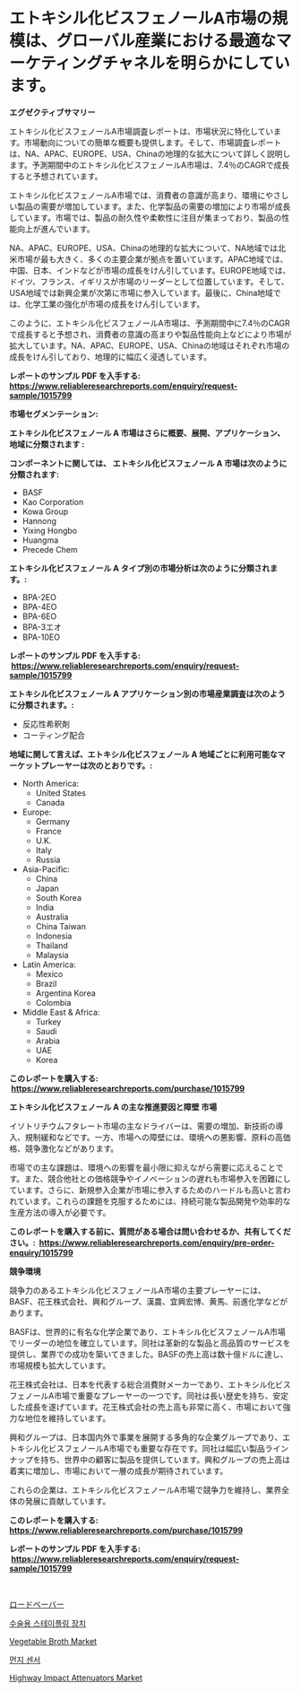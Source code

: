 <p><h1>エトキシル化ビスフェノールA市場の規模は、グローバル産業における最適なマーケティングチャネルを明らかにしています。</h1></p><p><strong>エグゼクティブサマリー</strong></p>
<p><p>エトキシル化ビスフェノールA市場調査レポートは、市場状況に特化しています。市場動向についての簡単な概要も提供します。そして、市場調査レポートは、NA、APAC、EUROPE、USA、Chinaの地理的な拡大について詳しく説明します。予測期間中のエトキシル化ビスフェノールA市場は、7.4％のCAGRで成長すると予想されています。</p><p>エトキシル化ビスフェノールA市場では、消費者の意識が高まり、環境にやさしい製品の需要が増加しています。また、化学製品の需要の増加により市場が成長しています。市場では、製品の耐久性や柔軟性に注目が集まっており、製品の性能向上が進んでいます。</p><p>NA、APAC、EUROPE、USA、Chinaの地理的な拡大について、NA地域では北米市場が最も大きく、多くの主要企業が拠点を置いています。APAC地域では、中国、日本、インドなどが市場の成長をけん引しています。EUROPE地域では、ドイツ、フランス、イギリスが市場のリーダーとして位置しています。そして、USA地域では新興企業が次第に市場に参入しています。最後に、China地域では、化学工業の強化が市場の成長をけん引しています。</p><p>このように、エトキシル化ビスフェノールA市場は、予測期間中に7.4％のCAGRで成長すると予想され、消費者の意識の高まりや製品性能向上などにより市場が拡大しています。NA、APAC、EUROPE、USA、Chinaの地域はそれぞれ市場の成長をけん引しており、地理的に幅広く浸透しています。</p></p>
<p><strong>レポートのサンプル PDF を入手する: <a href="https://www.reliableresearchreports.com/enquiry/request-sample/1015799">https://www.reliableresearchreports.com/enquiry/request-sample/1015799</a></strong></p>
<p><strong>市場セグメンテーション:</strong></p>
<p><strong> エトキシル化ビスフェノール A 市場はさらに概要、展開、アプリケーション、地域に分類されます :</strong></p>
<p><strong>コンポーネントに関しては、 エトキシル化ビスフェノール A 市場は次のように分類されます: &nbsp;</strong></p>
<p><ul><li>BASF</li><li>Kao Corporation</li><li>Kowa Group</li><li>Hannong</li><li>Yixing Hongbo</li><li>Huangma</li><li>Precede Chem</li></ul></p>
<p><strong> エトキシル化ビスフェノール A タイプ別の市場分析は次のように分類されます。:</strong></p>
<p><ul><li>BPA-2EO</li><li>BPA-4EO</li><li>BPA-6EO</li><li>BPA-3エオ</li><li>BPA-10EO</li></ul></p>
<p><strong>レポートのサンプル PDF を入手する: &nbsp;<a href="https://www.reliableresearchreports.com/enquiry/request-sample/1015799">https://www.reliableresearchreports.com/enquiry/request-sample/1015799</a></strong></p>
<p><strong> エトキシル化ビスフェノール A アプリケーション別の市場産業調査は次のように分類されます。:</strong></p>
<p><ul><li>反応性希釈剤</li><li>コーティング配合</li></ul></p>
<p><strong>地域に関して言えば、エトキシル化ビスフェノール A 地域ごとに利用可能なマーケットプレーヤーは次のとおりです。:</strong></p>
<p><ul>
    <li>
        North America:
        <ul>
            <li>United States</li>
            <li>Canada</li>
        </ul>
    </li>
    <li>
        Europe:
        <ul>
            <li>Germany</li>
            <li>France</li>
            <li>U.K.</li>
            <li>Italy</li>
            <li>Russia</li>
        </ul>
    </li>
    <li>
        Asia-Pacific:
        <ul>
            <li>China</li>
            <li>Japan</li>
            <li>South Korea</li>
            <li>India</li>
            <li>Australia</li>
            <li>China Taiwan</li>
            <li>Indonesia</li>
            <li>Thailand</li>
            <li>Malaysia</li>
        </ul>
    </li>
    <li>
        Latin America:
        <ul>
            <li>Mexico</li>
            <li>Brazil</li>
            <li>Argentina Korea</li>
            <li>Colombia</li>
        </ul>
    </li>
    <li>
        Middle East & Africa:
        <ul>
            <li>Turkey</li>
            <li>Saudi</li>
            <li>Arabia</li>
            <li>UAE</li>
            <li>Korea</li>
        </ul>
    </li>
    </ul></p>
<p><strong>このレポートを購入する: &nbsp;<a href="https://www.reliableresearchreports.com/purchase/1015799">https://www.reliableresearchreports.com/purchase/1015799</a></strong></p>
<p><strong>エトキシル化ビスフェノール A の主な推進要因と障壁 市場</strong></p>
<p><p>イソトリチウムフタレート市場の主なドライバーは、需要の増加、新技術の導入、規制緩和などです。一方、市場への障壁には、環境への悪影響、原料の高価格、競争激化などがあります。</p><p>市場での主な課題は、環境への影響を最小限に抑えながら需要に応えることです。また、競合他社との価格競争やイノベーションの遅れも市場参入を困難にしています。さらに、新規参入企業が市場に参入するためのハードルも高いと言われています。これらの課題を克服するためには、持続可能な製品開発や効率的な生産方法の導入が必要です。</p></p>
<p><strong>このレポートを購入する前に、質問がある場合は問い合わせるか、共有してください。:&nbsp; <a href="https://www.reliableresearchreports.com/enquiry/pre-order-enquiry/1015799">https://www.reliableresearchreports.com/enquiry/pre-order-enquiry/1015799</a></strong></p>
<p><strong>競争環境</strong></p>
<p><p>競争力のあるエトキシル化ビスフェノールA市場の主要プレーヤーには、BASF、花王株式会社、興和グループ、漢農、宜興宏博、黄馬、前進化学などがあります。</p><p>BASFは、世界的に有名な化学企業であり、エトキシル化ビスフェノールA市場でリーダーの地位を確立しています。同社は革新的な製品と高品質のサービスを提供し、業界での成功を築いてきました。BASFの売上高は数十億ドルに達し、市場規模も拡大しています。</p><p>花王株式会社は、日本を代表する総合消費財メーカーであり、エトキシル化ビスフェノールA市場で重要なプレーヤーの一つです。同社は長い歴史を持ち、安定した成長を遂げています。花王株式会社の売上高も非常に高く、市場において強力な地位を維持しています。</p><p>興和グループは、日本国内外で事業を展開する多角的な企業グループであり、エトキシル化ビスフェノールA市場でも重要な存在です。同社は幅広い製品ラインナップを持ち、世界中の顧客に製品を提供しています。興和グループの売上高は着実に増加し、市場において一層の成長が期待されています。</p><p>これらの企業は、エトキシル化ビスフェノールA市場で競争力を維持し、業界全体の発展に貢献しています。</p></p>
<p><strong>このレポートを購入する: &nbsp; <a href="https://www.reliableresearchreports.com/purchase/1015799">https://www.reliableresearchreports.com/purchase/1015799</a></strong></p>
<p><strong>レポートのサンプル PDF を入手する: &nbsp;<a href="https://www.reliableresearchreports.com/enquiry/request-sample/1015799">https://www.reliableresearchreports.com/enquiry/request-sample/1015799</a></strong><strong></strong></p>
<p>&nbsp;</p>
<p><p><a href="https://github.com/lababdou/Market-Research-Report-List-2/blob/main/2498288188687.md">ロードペーバー</a></p><p><a href="https://github.com/jntpkh496620/Market-Research-Report-List-1/blob/main/1874424188592.md">수술용 스테이플링 장치</a></p><p><a href="https://three-jumbo-f6d.notion.site/Vegetable-Broth-Market-Share-Market-New-Trends-Analysis-Report-By-Type-By-Application-By-End-use-012f1097054b410e8abd3dcbdab3ddb1">Vegetable Broth Market</a></p><p><a href="https://github.com/vsoq0zknh59/Market-Research-Report-List-1/blob/main/6400666188593.md">먼지 센서</a></p><p><a href="https://github.com/prosalinda88/Market-Research-Report-List-3/blob/main/highway-impact-attenuators-market.md">Highway Impact Attenuators Market</a></p></p>